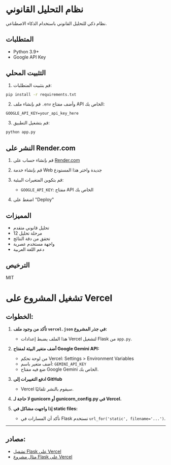 # نظام التحليل القانوني

نظام ذكي للتحليل القانوني باستخدام الذكاء الاصطناعي.

## المتطلبات

- Python 3.9+
- Google API Key

## التثبيت المحلي

1. قم بتثبيت المتطلبات:
```bash
pip install -r requirements.txt
```

2. قم بإنشاء ملف `.env` وأضف مفتاح API الخاص بك:
```
GOOGLE_API_KEY=your_api_key_here
```

3. قم بتشغيل التطبيق:
```bash
python app.py
```

## النشر على Render.com

1. قم بإنشاء حساب على [Render.com](https://render.com)

2. قم بإنشاء خدمة Web جديدة واختر هذا المستودع

3. قم بتكوين المتغيرات البيئية:
   - `GOOGLE_API_KEY`: مفتاح API الخاص بك

4. اضغط على "Deploy"

## المميزات

- تحليل قانوني متقدم
- 12 مرحلة تحليل
- تحقق من دقة النتائج
- واجهة مستخدم عصرية
- دعم اللغة العربية

## الترخيص

MIT 

# تشغيل المشروع على Vercel

## الخطوات:

1. **تأكد من وجود ملف `vercel.json` في جذر المشروع:**
   - هذا الملف يضبط إعدادات Vercel لتشغيل Flask من `app.py`.

2. **أضف متغير البيئة لمفتاح Google Gemini API:**
   - من لوحة تحكم Vercel: Settings > Environment Variables
   - أضف متغير باسم: `GEMINI_API_KEY`
   - ضع فيه مفتاح Google Gemini الخاص بك.

3. **ادفع التغييرات إلى GitHub**
   - Vercel سيقوم بالنشر تلقائيًا.

4. **لا حاجة لـ gunicorn أو gunicorn_config.py في Vercel.**

5. **إذا واجهت مشاكل في static files:**
   - تأكد أن المسارات في Flask تستخدم `url_for('static', filename='...')`.

---

## مصادر:
- [تشغيل Flask على Vercel](https://vercel.com/docs/legacy/v2/builders/python)
- [مثال مشروع Flask على Vercel](https://github.com/vercel/examples/tree/main/python/flask) 
